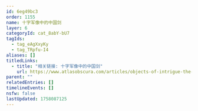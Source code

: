 ```yaml
---
id: 6eg49bc3
order: 1155
name: 十字军像中的中国剑
layer: 6
categoryId: cat_8abY-bU7
tagIds:
  - tag_eAgXxyKy
  - tag_TRpfu-I4
aliases: []
titledLinks:
  - title: "相关链接: 十字军像中的中国剑"
    url: https://www.atlasobscura.com/articles/objects-of-intrigue-the-tomb-effigy-of-jean-d-alluye
parent: ""
relatedEntries: []
timelineEvents: []
nsfw: false
lastUpdated: 1758087125
---
```


